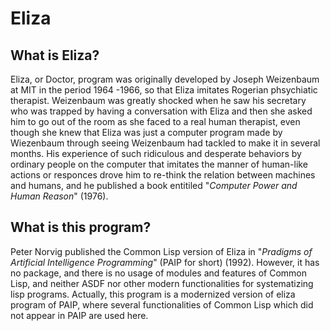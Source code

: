 # Eliza
## What is Eliza?
Eliza, or Doctor, program was originally developed by Joseph Weizenbaum at MIT in the period 1964 -1966, so that Eliza imitates Rogerian phsychiatic therapist. Weizenbaum was greatly shocked when he saw his secretary who was trapped by having a conversation with Eliza and then she asked him to go out of the room as she faced to a real human therapist, even though she knew that Eliza was just a computer program made by Wiezenbaum through seeing Weizenbaum had tackled to make it in several months. His experience of such ridiculous and desperate behaviors by ordinary people on the computer that imitates the manner of human-like actions or responces drove him to re-think the relation between machines and humans, and he published a book entitiled "_Computer Power and Human Reason_" (1976). 

## What is this program?
Peter Norvig published the Common Lisp version of Eliza in "_Pradigms of Artificial Intelligence Programming_" (PAIP for short) (1992). However, it has no package, and there is no usage of modules and features of Common Lisp, and neither ASDF nor other modern functionalities for systematizing lisp programs. Actually, this program is a modernized version of eliza program of PAIP, where several functionalities of Common Lisp which did not appear in PAIP are used here.
